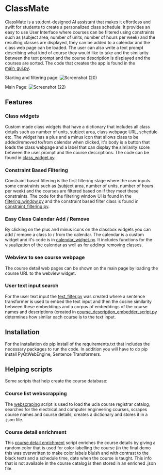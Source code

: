 # ClassMate

ClassMate is a student-designed AI assistant that makes it effortless and swift for students to create a personalized class schedule.
It provides an easy to use User Interface where courses can be filtered using constraints such as (subject area, number of units, number of hours per week) and the resulting classes are displayed, they can be added to a calendar and the class web page can be loaded. The user can also write a text prompt describing what kind of course they would like to take and the similarity between the text prompt and the course description is displayed and the courses are sorted. The code that creates the app is found in the [main_gui.py](https://github.com/TechT3o/ClassMate/blob/main/gui/main_gui.py).

Starting and filtering page: ![Screenshot (20)](https://github.com/TechT3o/ClassMate/assets/87833804/d4046d58-6bc4-43a8-93f9-05fd8d4214f4)

Main Page: ![Screenshot (22)](https://github.com/TechT3o/ClassMate/assets/87833804/ccbddc29-7294-4023-9da2-a857b82a0d95)

## Features

### Class widgets

Custom made class widgets that have a dictionary that includes all class details such as number of units, subject area, class webpage URL, schedule etc. The widget has a plus and a minus icon that allows class to be added/removed to/from calendar when clicked, it's body is a button that loads the class webpage and a label that can display the similarity score between the user prompt and the course descriptions. The code can be found in [class_widget.py](https://github.com/TechT3o/ClassMate/blob/main/gui/class_widget.py).

### Constraint Based Filtering

Constraint based filtering is the first filtering stage where the user inputs some constraints such as (subject area, number of units, number of hours per week) and the courses are filtered based on if they meet these constraints. The code for the filtering window UI is found in the [filtering_window.py](https://github.com/TechT3o/ClassMate/blob/main/gui/filtering_window.py) and the constraint based filter class is found in [constraint_filtering.py](https://github.com/TechT3o/ClassMate/blob/main/constraint_filtering.py).

### Easy Class Calendar Add / Remove

By clicking on the plus and minus icons on the classbox widgets you can add / remove a class to / from the calendar. The calendar is a custom widget and it's code is in [calendar_widget.py](https://github.com/TechT3o/ClassMate/blob/main/gui/calendar_widget.py). It includes functions for the visualization of the calendar as well as for adding/ removing classes.

### Webview to see course webpage

The course detail web pages can be shown on the main page by loading the course URL to the webview widget.

### User text input search

For the user text input the [text_filter.py](https://github.com/TechT3o/ClassMate/blob/main/text_filter.py) was created where a sentence transformer is used to embed the text input and then the cosine similarity between these embeddings and a corpus of embeddings of the course names and descriptions (created in [course_description_embedder_script.py](https://github.com/TechT3o/ClassMate/blob/main/course_description_embedder_script.py) determines how similar each course is to the text input.

## Installation

For the installation do pip install of the requirements.txt that includes the necessary packages to run the code. In addition you will have to do pip install PyQtWebEngine, Sentence Transformers.

## Helping scripts

Some scripts that help create the course database:

### Course list webscrapping

The [webscraping](https://github.com/TechT3o/ClassMate/blob/main/webscraping.py) script is used to load the ucla course registrar catalog, searches for the electrical and computer engineering courses, scrapes course names and course details, creates a dictionary and stores it in a .json file.

### Course detail enrichment

This [course detail enrichment](https://github.com/TechT3o/ClassMate/blob/main/course_detail_enrichment_script.py) script enriches the course details by giving a random color that is used for color labelling the course (in the final demo this was overwritten to make color labels bluish and with contrast to the black text) and a schedule time, date when the course is taught. This info that is not available in the course catalog is then stored in an enriched .json file.
